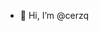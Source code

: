 - 👋 Hi, I’m @cerzq

<!---
cerzq/cerzq is a ✨ special ✨ repository because its `README.md` (this 
file) appears on your GitHub profile.
You can click the Preview link to take a look at your changes.
--->
